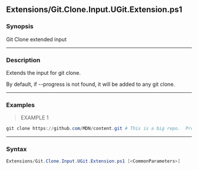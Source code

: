 Extensions/Git.Clone.Input.UGit.Extension.ps1
---------------------------------------------




### Synopsis
Git Clone extended input



---


### Description

Extends the input for git clone.

By default, if --progress is not found, it will be added to any git clone.



---


### Examples
> EXAMPLE 1

```PowerShell
git clone https://github.com/MDN/content.git # This is a big repo.  Progress bars will be very welcome.
```


---


### Syntax
```PowerShell
Extensions/Git.Clone.Input.UGit.Extension.ps1 [<CommonParameters>]
```
